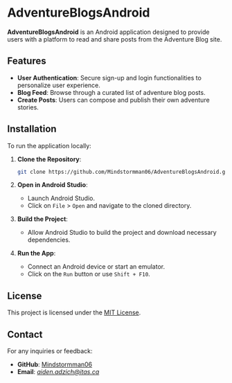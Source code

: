 # AdventureBlogsAndroid

**AdventureBlogsAndroid** is an Android application designed to provide users with a platform to read and share posts from the Adventure Blog site.

## Features

* **User Authentication**: Secure sign-up and login functionalities to personalize user experience.
* **Blog Feed**: Browse through a curated list of adventure blog posts.
* **Create Posts**: Users can compose and publish their own adventure stories.

## Installation

To run the application locally:

1. **Clone the Repository**:

   ```bash
   git clone https://github.com/Mindstormman06/AdventureBlogsAndroid.git
   ```

2. **Open in Android Studio**:

   * Launch Android Studio.
   * Click on `File` > `Open` and navigate to the cloned directory.

3. **Build the Project**:

   * Allow Android Studio to build the project and download necessary dependencies.

4. **Run the App**:

   * Connect an Android device or start an emulator.
   * Click on the `Run` button or use `Shift + F10`.



## License

This project is licensed under the [MIT License](LICENSE).

## Contact

For any inquiries or feedback:

* **GitHub**: [Mindstormman06](https://github.com/Mindstormman06)
* **Email**: *aiden.adzich@itas.ca*


